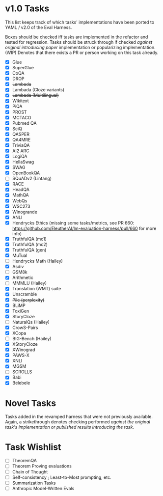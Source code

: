 # v1.0 Tasks
This list keeps track of which tasks' implementations have been ported to YAML / v2.0 of the Eval Harness.

Boxes should be checked iff tasks are implemented in the refactor and tested for regression. Tasks should be struck through if checked *against original introducing paper* implementation or popularizing implementation. (WIP) Denotes that there exists a PR or person working on this task already.

- [x] Glue
- [x] SuperGlue
- [x] CoQA
- [x] DROP
- [x] ~~Lambada~~
- [x] Lambada (Cloze variants)
- [x] ~~Lambada (Multilingual)~~
- [x] Wikitext
- [x] PiQA
- [x] PROST
- [x] MCTACO
- [x] Pubmed QA
- [x] SciQ
- [x] QASPER
- [x] QA4MRE
- [x] TriviaQA
- [x] AI2 ARC
- [x] LogiQA
- [x] HellaSwag
- [x] SWAG
- [x] OpenBookQA
- [ ] SQuADv2 (Lintang)
- [x] RACE
- [x] HeadQA
- [x] MathQA
- [x] WebQs
- [x] WSC273
- [x] Winogrande
- [x] ANLI
- [x] Hendrycks Ethics (missing some tasks/metrics, see PR 660: <https://github.com/EleutherAI/lm-evaluation-harness/pull/660> for more info)
- [x] TruthfulQA (mc1)
- [x] TruthfulQA (mc2)
- [x] TruthfulQA (gen)
- [x] MuTual
- [ ] Hendrycks Math (Hailey)
- [x] Asdiv
- [ ] GSM8k
- [x] Arithmetic
- [ ] MMMLU (Hailey)
- [x] Translation (WMT) suite
- [x] Unscramble
- [x] ~~Pile (perplexity)~~
- [x] BLiMP
- [x] ToxiGen
- [x] StoryCloze
- [ ] NaturalQs (Hailey)
- [x] CrowS-Pairs
- [x] XCopa
- [ ] BIG-Bench (Hailey)
- [x] XStoryCloze
- [x] XWinograd
- [x] PAWS-X
- [x] XNLI
- [x] MGSM
- [ ] SCROLLS
- [x] Babi
- [x] Belebele

# Novel Tasks
Tasks added in the revamped harness that were not previously available. Again, a strikethrough denotes checking performed *against the original task's implementation or published results introducing the task*.

# Task Wishlist

- [ ] TheoremQA
- [ ] Theorem Proving evaluations
- [ ] Chain of Thought
- [ ] Self-consistency ; Least-to-Most prompting, etc.
- [ ] Summarization Tasks
- [ ] Anthropic Model-Written Evals
